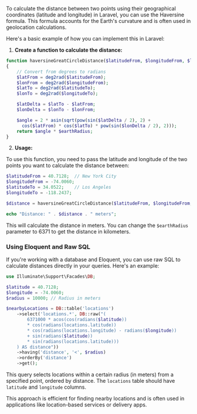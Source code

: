 To calculate the distance between two points using their geographical coordinates (latitude and longitude) in Laravel, you can use the Haversine formula. This formula accounts for the Earth's curvature and is often used in geolocation calculations.

Here's a basic example of how you can implement this in Laravel:

1. **Create a function to calculate the distance:**

```php
function haversineGreatCircleDistance($latitudeFrom, $longitudeFrom, $latitudeTo, $longitudeTo, $earthRadius = 6371000)
{
    // Convert from degrees to radians
    $latFrom = deg2rad($latitudeFrom);
    $lonFrom = deg2rad($longitudeFrom);
    $latTo = deg2rad($latitudeTo);
    $lonTo = deg2rad($longitudeTo);

    $latDelta = $latTo - $latFrom;
    $lonDelta = $lonTo - $lonFrom;

    $angle = 2 * asin(sqrt(pow(sin($latDelta / 2), 2) +
      cos($latFrom) * cos($latTo) * pow(sin($lonDelta / 2), 2)));
    return $angle * $earthRadius;
}
```

2. **Usage:**

To use this function, you need to pass the latitude and longitude of the two points you want to calculate the distance between:

```php
$latitudeFrom = 40.7128;  // New York City
$longitudeFrom = -74.0060;
$latitudeTo = 34.0522;    // Los Angeles
$longitudeTo = -118.2437;

$distance = haversineGreatCircleDistance($latitudeFrom, $longitudeFrom, $latitudeTo, $longitudeTo);

echo "Distance: " . $distance . " meters";
```

This will calculate the distance in meters. You can change the `$earthRadius` parameter to 6371 to get the distance in kilometers.

### Using Eloquent and Raw SQL

If you're working with a database and Eloquent, you can use raw SQL to calculate distances directly in your queries. Here's an example:

```php
use Illuminate\Support\Facades\DB;

$latitude = 40.7128;
$longitude = -74.0060;
$radius = 10000; // Radius in meters

$nearbyLocations = DB::table('locations')
    ->select('locations.*', DB::raw("(
        6371000 * acos(cos(radians($latitude)) 
        * cos(radians(locations.latitude)) 
        * cos(radians(locations.longitude) - radians($longitude)) 
        + sin(radians($latitude)) 
        * sin(radians(locations.latitude)))
    ) AS distance"))
    ->having('distance', '<', $radius)
    ->orderBy('distance')
    ->get();
```

This query selects locations within a certain radius (in meters) from a specified point, ordered by distance. The `locations` table should have `latitude` and `longitude` columns.

This approach is efficient for finding nearby locations and is often used in applications like location-based services or delivery apps.
